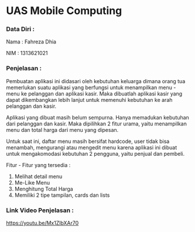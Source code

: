 
# UAS Mobile Computing

### Data Diri :

Nama : Fahreza Dhia

NIM : 1313621021

### Penjelasan :

Pembuatan aplikasi ini didasari oleh kebutuhan keluarga dimana orang tua memerlukan suatu aplikasi yang berfungsi untuk menampilkan menu - menu ke pelanggan dan aplikasi kasir. Maka dibuatlah aplikasi kasir yang dapat dikembangkan lebih lanjut untuk memenuhi kebutuhan ke arah pelanggan dan kasir.

Aplikasi yang dibuat masih belum sempurna. Hanya memadukan kebutuhan dari pelanggan dan kasir. Maka dipilihkan 2 fitur urama, yaitu menampilkan menu dan total harga dari menu yang dipesan.

Untuk saat ini, daftar menu masih bersifat hardcode, user tidak bisa menambah, mengurangi atau mengedit menu karena aplikasi ini dibuat untuk mengakomodasi kebutuhan 2 pengguna, yaitu penjual dan pembeli.

Fitur - Fitur yang tersedia :
1. Melihat detail menu
2. Me-Like Menu
3. Menghitung Total Harga
4. Memiliki 2 tipe tampilan, cards dan lists

### Link Video Penjelasan :

https://youtu.be/Mx1ZlbXAr70

